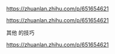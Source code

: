

﻿https://zhuanlan.zhihu.com/p/651654621

﻿https://zhuanlan.zhihu.com/p/651654621

其他 的技巧

﻿https://zhuanlan.zhihu.com/p/651654621
